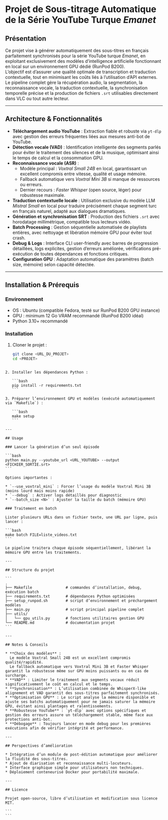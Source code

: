 # Projet de Sous-titrage Automatique de la Série YouTube Turque *Emanet*

## Présentation

Ce projet vise à générer automatiquement des sous-titres en français parfaitement synchronisés pour la série YouTube turque *Emanet*, en exploitant exclusivement des modèles d’intelligence artificielle fonctionnant en local sur un environnement GPU dédié (RunPod B200).  
L’objectif est d’assurer une qualité optimale de transcription et traduction contextuelle, tout en minimisant les coûts liés à l’utilisation d’API externes. Le pipeline complet gère la récupération audio, la segmentation, la reconnaissance vocale, la traduction contextuelle, la synchronisation temporelle précise et la production de fichiers `.srt` utilisables directement dans VLC ou tout autre lecteur.

---

## Architecture & Fonctionnalités

- **Téléchargement audio YouTube** : Extraction fiable et robuste via `yt-dlp` avec gestion des erreurs fréquentes liées aux mesures anti-bot de YouTube.  
- **Détection vocale (VAD)** : Identification intelligente des segments parlés pour éviter le traitement des silences et de la musique, optimisant ainsi le temps de calcul et la consommation GPU.  
- **Reconnaissance vocale (ASR)** :  
  - Modèle principal : *Voxtral Small 24B* en local, garantissant un excellent compromis entre vitesse, qualité et usage mémoire.  
  - Fallback automatique vers *Voxtral Mini 3B* si manque de ressources ou erreurs.  
  - Dernier recours : *Faster Whisper* (open source, léger) pour robustesse maximale.  
- **Traduction contextuelle locale** : Utilisation exclusive du modèle LLM *Mistral Small* en local pour traduire précisément chaque segment turc en français naturel, adapté aux dialogues dramatiques.  
- **Génération et synchronisation SRT** : Production des fichiers `.srt` avec horodatage millimétrique, compatible tous lecteurs vidéo.  
- **Batch Processing** : Gestion séquentielle automatisée de playlists entières, avec nettoyage et libération mémoire GPU pour éviter tout crash.  
- **Debug & Logs** : Interface CLI user-friendly avec barres de progression détaillées, logs explicites, gestion d’erreurs améliorée, vérifications pré-exécution de toutes dépendances et fonctions critiques.  
- **Configuration GPU** : Adaptation automatique des paramètres (batch size, mémoire) selon capacité détectée.  

---

## Installation & Prérequis

### Environnement

- OS : Ubuntu (compatible Fedora, testé sur RunPod B200 GPU instance)  
- GPU : minimum 12 Go VRAM recommandé (RunPod B200 idéal)  
- Python 3.10+ recommandé

### Installation

1. Cloner le projet :  
   ```bash
   git clone <URL_DU_PROJET>
   cd <PROJET>
````

2. Installer les dépendances Python :

   ```bash
   pip install -r requirements.txt
   ```

3. Préparer l’environnement GPU et modèles (exécuté automatiquement via `Makefile`) :

   ```bash
   make setup
   ```

---

## Usage

### Lancer la génération d’un seul épisode

```bash
python main.py --youtube_url <URL_YOUTUBE> --output <FICHIER_SORTIE.srt>
```

Options importantes :

* `--use_voxtral_mini` : Forcer l’usage du modèle Voxtral Mini 3B (moins lourd mais moins rapide)
* `--debug` : Activer logs détaillés pour diagnostic
* `--batch_size <N>` : Ajuster la taille du batch (mémoire GPU)

### Traitement en batch

Lister plusieurs URLs dans un fichier texte, une URL par ligne, puis lancer :

```bash
make batch FILE=liste_videos.txt
```

Le pipeline traitera chaque épisode séquentiellement, libérant la mémoire GPU entre les traitements.

---

## Structure du projet

```
.
├── Makefile               # commandes d’installation, debug, exécution batch
├── requirements.txt       # dépendances Python optimisées
├── setup_runpod.sh        # script d’environnement et préchargement modèles
├── main.py                # script principal pipeline complet
├── utils/
│   └── gpu_utils.py       # fonctions utilitaires gestion GPU
└── README.md              # documentation projet
```

---

## Notes & Conseils

* **Choix des modèles** :
  Le modèle Voxtral Small 24B est un excellent compromis qualité/rapidité.
  Le fallback automatique vers Voxtral Mini 3B et Faster Whisper garantit la robustesse même sur GPU moins puissants ou en cas de surcharge.
* **VAD** : Limiter le traitement aux segments vocaux réduit significativement le coût en calcul et le temps.
* **Synchronisation** : L’utilisation combinée de WhisperX-like alignement et VAD garantit des sous-titres parfaitement synchronisés.
* **Optimisation GPU** : Le script analyse la mémoire disponible et ajuste ses batchs automatiquement pour ne jamais saturer la mémoire GPU, évitant ainsi plantages et ralentissements.
* **Robustesse YouTube** : `yt-dlp` avec options spécifiques et gestion des erreurs assure un téléchargement stable, même face aux protections anti-bot.
* **Débogage** : Toujours lancer en mode debug pour les premières exécutions afin de vérifier intégrité et performance.

---

## Perspectives d’amélioration

* Intégration d’un module de post-édition automatique pour améliorer la fluidité des sous-titres.
* Ajout de diarisation et reconnaissance multi-locuteurs.
* Interface graphique simple pour utilisateurs non techniques.
* Déploiement conteneurisé Docker pour portabilité maximale.

---

## Licence

Projet open-source, libre d’utilisation et modification sous licence MIT.

```
```
